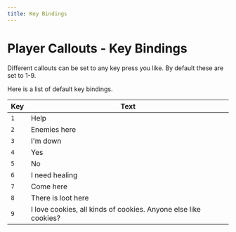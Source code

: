 ```yaml
---
title: Key Bindings
---
```


# Player Callouts - Key Bindings

Different callouts can be set to any key press you like.  By default these are set to 1-9.

Here is a list of default key bindings.

| Key | Text |
| ------- | ---- |
| `1` | Help |
| `2` | Enemies here |
| `3` | I'm down |
| `4` | Yes |
| `5` | No |
| `6` | I need healing |
| `7` | Come here |
| `8` | There is loot here |
| `9` | I love cookies, all kinds of cookies.  Anyone else like cookies? |